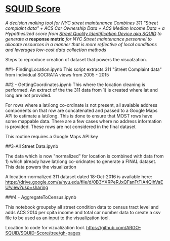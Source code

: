 # [SQUID Score](https://argo-squid.github.io/SQUID-Score/)
*A decision making tool for NYC street maintenance
Combines 311 "Street complaint data" + ACS Car Ownership Data + ACS Median Income Data + a Hypothesized score from <a href="https://youtu.be/QzMCTIdxpoc" target="_blank">Street Quality Identification Device aka SQUID</a> to generate a* **response metric** *for NYC Street maintenance personnel to allocate resources in a manner that is more reflective of local conditions and leverages low-cost data collection methods*


Steps to reproduce creation of dataset that powers the visualzation.

##1- FindingLocation.ipynb
This script extracts 311 "Street Complaint data" from individual SOCRATA views from 2005 - 2015

##2 - GettingCoordinates.ipynb
This where the location cleaning is performed. 
An extract of the the 311 data from 1) is created where lat and long are not provided. 

For rows where a lat/long co-ordinate is not present, all avaiable address components on that row are concatenated and passed to a Google Maps API to estimate a lat/long. This is done to ensure that MOST rows have some mappable data. There are a few cases where no address information is provided. These rows are not considered in the final dataset

This routine requires a Google Maps API key

##3-All Street Data.ipynb

The data which is now "normalized" for location is combined with data from 1) which already have lat/long co-oridnates to generate a FINAL dataset. This data powers the visualization

A location-normalized 311 dataset dated 18-Oct-2016 is available here:
https://drive.google.com/a/nyu.edu/file/d/0B3YXRPeRJxQFanFtTlA4QlhVaEU/view?usp=sharing


###4 - AggregateToCensus.ipynb

This notebook groupsby all street condition data to census tract level and adds ACS 2014 per cpita income and total car number data to create a csv file to be used as an input to the visualization tool.

Location to code for vizualization tool.
https://github.com/ARGO-SQUID/SQUID-Score/tree/gh-pages 
